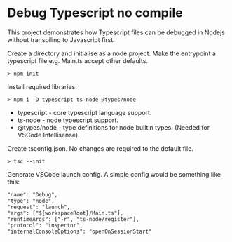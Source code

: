 # Debug Typescript no compile

This project demonstrates how Typescript files can be debugged in Nodejs without transpiling to Javascript first.

Create a directory and initialise as a node project. Make the entrypoint a typescript file e.g. Main.ts accept other defaults.

    > npm init


Install required libraries.

    > npm i -D typescript ts-node @types/node

   * typescript - core typescript language support.
   * ts-node - node typescript support.
   * @types/node - type definitions for node builtin types. (Needed for VSCode Intellisense).

Create tsconfig.json. No changes are required to the default file.

    > tsc --init

Generate VSCode launch config. A simple config would be something like this:

    "name": "Debug",
    "type": "node",
    "request": "launch",
    "args": ["${workspaceRoot}/Main.ts"],
    "runtimeArgs": ["-r", "ts-node/register"],
    "protocol": "inspector",
    "internalConsoleOptions": "openOnSessionStart"
    

